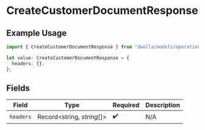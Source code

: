 # CreateCustomerDocumentResponse

## Example Usage

```typescript
import { CreateCustomerDocumentResponse } from "dwolla/models/operations";

let value: CreateCustomerDocumentResponse = {
  headers: {},
};
```

## Fields

| Field                      | Type                       | Required                   | Description                |
| -------------------------- | -------------------------- | -------------------------- | -------------------------- |
| `headers`                  | Record<string, *string*[]> | :heavy_check_mark:         | N/A                        |